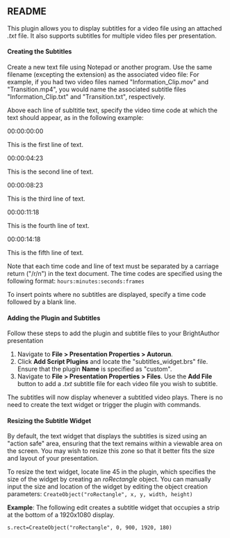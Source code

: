 <h2>README</h2>

<p>This plugin allows you to display subtitles for a video file using an attached <em>.txt</em> file. It also supports subtitles for multiple video files per presentation.</p>

<h4>Creating the Subtitles</h4>
<p>Create a new text file using Notepad or another program. Use the same filename (excepting the extension) as the associated video file: For example, if you had two video files named "Information_Clip.mov" and "Transition.mp4", you would name the associated subtitle files "Information_Clip.txt" and "Transition.txt", respectively.</p>

<p>Above each line of subltitle text, specify the video time code at which the text should appear, as in the following example:</p>
<p>00:00:00:00</p>
<p>This is the first line of text.</p>
<p>00:00:04:23</p>
<p>This is the second line of text.</p>
<p>00:00:08:23</p>
<p>This is the third line of text.</p>
<p>00:00:11:18</p>
<p>This is the fourth line of text.</p>
<p>00:00:14:18</p>
<p>This is the fifth line of text.</p>
<p>Note that each time code and line of text must be separated by a carriage return ("/r/n") in the text document. The time codes are specified using the following format: <code>hours:minutes:seconds:frames</code></p>

<p>To insert points where no subtitles are displayed, specify a time code followed by a blank line.</p>

<h4>Adding the Plugin and Subtitles</h4>
<p>Follow these steps to add the plugin and subtitle files to your BrightAuthor presentation</p>
<ol>
<li>Navigate to <strong>File > Presentation Properties > Autorun</strong>.</li>
<li>Click <strong>Add Script Plugins</strong> and locate the "subtitles_widget.brs" file. Ensure that the plugin <strong>Name</strong> is specified as "custom".</li>
<li>Navigate to <strong>File > Presentation Properties > Files</strong>. Use the <strong>Add File</strong> button to add a <em>.txt</em> subtitle file for each video file you wish to subtitle.</li>
</ol>
<p>The subtitles will now display whenever a subtitled video plays. There is no need to create the text widget or trigger the plugin with commands.</p>

<h4>Resizing the Subtitle Widget</h4>
<p>By default, the text widget that displays the subtitles is sized using an "action safe" area, ensuring that the text remains within a viewable area on the screen. You may wish to resize this zone so that it better fits the size and layout of your presentation.</p>

<p>To resize the text widget, locate line 45 in the plugin, which specifies the size of the widget by creating an <em>roRectangle</em> object. You can manually input the size and location of the widget by editing the object creation parameters: <code>CreateObject("roRectangle", x, y, width, height)</code></p>

<p><strong>Example</strong>: The following edit creates a subtitle widget that occupies a strip at the bottom of a 1920x1080 display.</p>
<code>s.rect=CreateObject("roRectangle", 0, 900, 1920, 180)</code>



